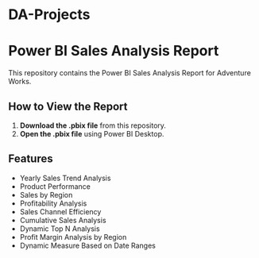 # DA-Projects
# Power BI Sales Analysis Report

This repository contains the Power BI Sales Analysis Report for Adventure Works.

## How to View the Report

1. **Download the .pbix file** from this repository.
2. **Open the .pbix file** using Power BI Desktop.


## Features

- Yearly Sales Trend Analysis
- Product Performance
- Sales by Region
- Profitability Analysis
- Sales Channel Efficiency
- Cumulative Sales Analysis
- Dynamic Top N Analysis
- Profit Margin Analysis by Region
- Dynamic Measure Based on Date Ranges
